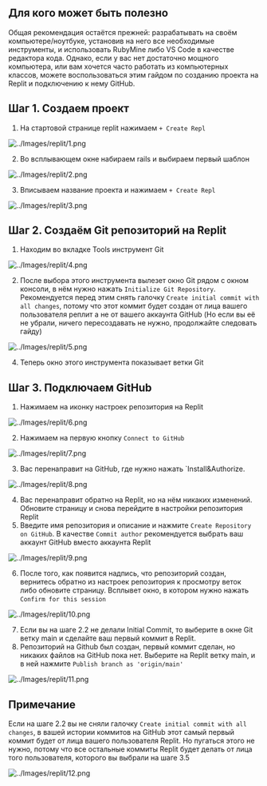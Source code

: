 ## Для кого может быть полезно

Общая рекомендация остаётся прежней: разрабатывать на своём компьютере/ноутбуке, установив на него все необходимые инструменты, и использовать RubyMine либо VS Code в качестве редактора кода. Однако, если у вас нет достаточно мощного компьютера, или вам хочется часто работать из компьютерных классов, можете воспользоваться этим гайдом по созданию проекта на Replit и подключению к нему GitHub.

## Шаг 1. Создаем проект

1. На стартовой странице replit нажимаем `+ Create Repl`

![../Images/replit/1.png](../Images/replit/1.png)

2. Во всплывающем окне набираем rails и выбираем первый шаблон

![../Images/replit/2.png](../Images/replit/2.png)

3. Вписываем название проекта и нажимаем `+ Create Repl`

![../Images/replit/3.png](../Images/replit/3.png)


## Шаг 2. Создаём Git репозиторий на Replit

1. Находим во вкладке Tools инструмент Git
   
![../Images/replit/4.png](../Images/replit/4.png)

2. После выбора этого инструмента вылезет окно Git рядом с окном консоли, в нём нужно нажать `Initialize Git Repository`. Рекомендуется перед этим снять галочку `Create initial commit with all changes`, потому что этот коммит будет создан от лица вашего пользователя реплит а не от вашего аккаунта GitHub (Но если вы её не убрали, ничего пересоздавать не нужно, продолжайте следовать гайду)
   
![../Images/replit/5.png](../Images/replit/5.png)

4. Теперь окно этого инструмента показывает ветки Git

## Шаг 3. Подключаем GitHub

1. Нажимаем на иконку настроек репозитория на Replit
   
![../Images/replit/6.png](../Images/replit/6.png)

2. Нажимаем на первую кнопку `Connect to GitHub`
   
![../Images/replit/7.png](../Images/replit/7.png)

3. Вас перенаправит на GitHub, где нужно нажать `Install&Authorize.
   
![../Images/replit/8.png](../Images/replit/8.png)

4. Вас перенаправит обратно на Replit, но на нём никаких изменений. Обновите страницу и снова перейдите в настройки репозитория Replit
5. Введите имя репозитория и описание и нажмите `Create Repository on GitHub`. В качестве `Commit author` рекомендуется выбрать ваш аккаунт GitHub вместо аккаунта Replit
   
![../Images/replit/9.png](../Images/replit/9.png)

6. После того, как появится надпись, что репозиторий создан, вернитесь обратно из настроек репозитория к просмотру веток либо обновите страницу. Всплывет окно, в котором нужно нажать `Confirm for this session`
   
![../Images/replit/10.png](../Images/replit/10.png)

7. Если вы на шаге 2.2 не делали Initial Commit, то выберите в окне Git ветку main и сделайте ваш первый коммит в Replit.
8. Репозиторий на Github был создан, первый коммит сделан, но никаких файлов на GitHub пока нет. Выберите на Replit ветку main, и в ней нажмите `Publish branch as 'origin/main'`
   
![../Images/replit/11.png](../Images/replit/11.png)


## Примечание

Если на шаге 2.2 вы не сняли галочку `Create initial commit with all changes`, в вашей истории коммитов на GitHub этот самый первый коммит будет от лица вашего пользователя Replit. Но пугаться этого не нужно, потому что все остальные коммиты Replit будет делать от лица того пользователя, которого вы выбрали на шаге 3.5


![../Images/replit/12.png](../Images/replit/12.png)

